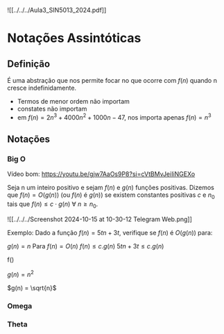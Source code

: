 


![[../../../Aula3_SIN5013_2024.pdf]]


# Notações Assintóticas


## Definição
É uma abstração que nos permite focar no que ocorre com $f(n)$ quando n cresce indefinidamente.
- Termos de menor ordem não importam 
- constates não importam 
- em $f(n) = 2n^3 + 4000n^2 + 1000n - 47$, nos importa apenas $f(n)=n^3$

## Notações

### Big O 

Vídeo bom: https://youtu.be/gjw7AaOs9P8?si=cVtBMvJeiIiNGEXo

Seja n um inteiro positivo e sejam $f(n)$ e $g(n)$ funções positivas. Dizemos que $f(n)=O(g(n))$ (ou $f(n)$ é $g(n)$) se existem constantes positivas $c$ e $n_0$ tais que $f(n) \leq c \cdot g(n) \ \forall \ n \geq n_0$. 

![[../../../Screenshot 2024-10-15 at 10-30-12 Telegram Web.png]]


Exemplo: 
Dado a função $f(n) = 5tn + 3t$, verifique se $f(n)$ é $O(g(n))$ para:

$g(n) = n$
Para 
$f(n) = O(n)$ 
$f(n) \leq c.g(n)$
$5tn + 3t \leq c.g(n)$



f()

$g(n) = n^2$

$g(n) = \sqrt{n}$




### Omega 



### Theta

